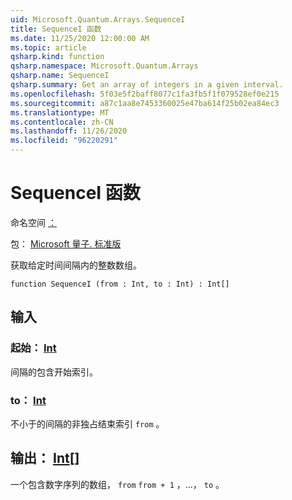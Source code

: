 ```yaml
---
uid: Microsoft.Quantum.Arrays.SequenceI
title: SequenceI 函数
ms.date: 11/25/2020 12:00:00 AM
ms.topic: article
qsharp.kind: function
qsharp.namespace: Microsoft.Quantum.Arrays
qsharp.name: SequenceI
qsharp.summary: Get an array of integers in a given interval.
ms.openlocfilehash: 5f03e5f2baff8077c1fa3fb5f1f079528ef0e215
ms.sourcegitcommit: a87c1aa8e7453360025e47ba614f25b02ea84ec3
ms.translationtype: MT
ms.contentlocale: zh-CN
ms.lasthandoff: 11/26/2020
ms.locfileid: "96220291"
---
```

# <a name="sequencei-function"></a>SequenceI 函数

命名空间 [：](xref:Microsoft.Quantum.Arrays)

包： [Microsoft 量子. 标准版](https://nuget.org/packages/Microsoft.Quantum.Standard)


获取给定时间间隔内的整数数组。

```qsharp
function SequenceI (from : Int, to : Int) : Int[]
```


## <a name="input"></a>输入

### <a name="from--int"></a>起始： [Int](xref:microsoft.quantum.lang-ref.int)

间隔的包含开始索引。


### <a name="to--int"></a>to： [Int](xref:microsoft.quantum.lang-ref.int)

不小于的间隔的非独占结束索引 `from` 。



## <a name="output--int"></a>输出： [Int](xref:microsoft.quantum.lang-ref.int)[]

一个包含数字序列的数组， `from` `from + 1` ，...， `to` 。